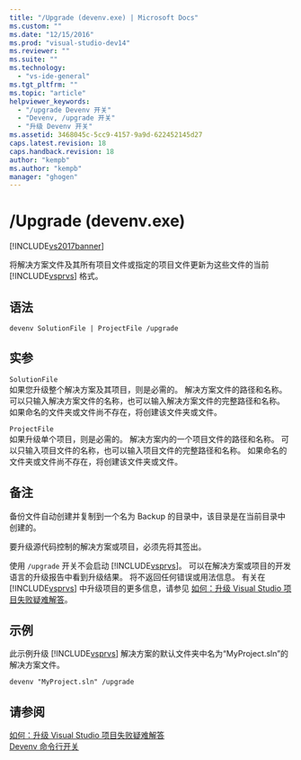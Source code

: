 ```yaml
---
title: "/Upgrade (devenv.exe) | Microsoft Docs"
ms.custom: ""
ms.date: "12/15/2016"
ms.prod: "visual-studio-dev14"
ms.reviewer: ""
ms.suite: ""
ms.technology: 
  - "vs-ide-general"
ms.tgt_pltfrm: ""
ms.topic: "article"
helpviewer_keywords: 
  - "/upgrade Devenv 开关"
  - "Devenv, /upgrade 开关"
  - "升级 Devenv 开关"
ms.assetid: 3468045c-5cc9-4157-9a9d-622452145d27
caps.latest.revision: 18
caps.handback.revision: 18
author: "kempb"
ms.author: "kempb"
manager: "ghogen"
---
```

# /Upgrade (devenv.exe)
[!INCLUDE[vs2017banner](../../code-quality/includes/vs2017banner.md)]

将解决方案文件及其所有项目文件或指定的项目文件更新为这些文件的当前 [!INCLUDE[vsprvs](../../code-quality/includes/vsprvs_md.md)] 格式。  
  
## 语法  
  
```  
devenv SolutionFile | ProjectFile /upgrade  
```  
  
## 实参  
 `SolutionFile`  
 如果您升级整个解决方案及其项目，则是必需的。  解决方案文件的路径和名称。  可以只输入解决方案文件的名称，也可以输入解决方案文件的完整路径和名称。  如果命名的文件夹或文件尚不存在，将创建该文件夹或文件。  
  
 `ProjectFile`  
 如果升级单个项目，则是必需的。  解决方案内的一个项目文件的路径和名称。  可以只输入项目文件的名称，也可以输入项目文件的完整路径和名称。  如果命名的文件夹或文件尚不存在，将创建该文件夹或文件。  
  
## 备注  
 备份文件自动创建并复制到一个名为 Backup 的目录中，该目录是在当前目录中创建的。  
  
 要升级源代码控制的解决方案或项目，必须先将其签出。  
  
 使用 `/upgrade` 开关不会启动 [!INCLUDE[vsprvs](../../code-quality/includes/vsprvs_md.md)]。  可以在解决方案或项目的开发语言的升级报告中看到升级结果。  将不返回任何错误或用法信息。  有关在 [!INCLUDE[vsprvs](../../code-quality/includes/vsprvs_md.md)] 中升级项目的更多信息，请参见 [如何：升级 Visual Studio 项目失败疑难解答](../../porting/how-to-troubleshoot-unsuccessful-visual-studio-project-upgrades.md)。  
  
## 示例  
 此示例升级 [!INCLUDE[vsprvs](../../code-quality/includes/vsprvs_md.md)] 解决方案的默认文件夹中名为“MyProject.sln”的解决方案文件。  
  
```  
devenv "MyProject.sln" /upgrade  
```  
  
## 请参阅  
 [如何：升级 Visual Studio 项目失败疑难解答](../../porting/how-to-troubleshoot-unsuccessful-visual-studio-project-upgrades.md)   
 [Devenv 命令行开关](../../ide/reference/devenv-command-line-switches.md)